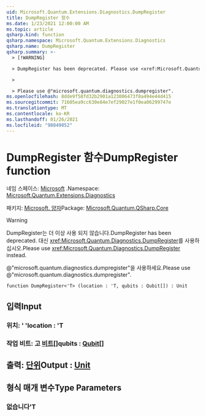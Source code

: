 ```yaml
---
uid: Microsoft.Quantum.Extensions.Diagnostics.DumpRegister
title: DumpRegister 함수
ms.date: 1/23/2021 12:00:00 AM
ms.topic: article
qsharp.kind: function
qsharp.namespace: Microsoft.Quantum.Extensions.Diagnostics
qsharp.name: DumpRegister
qsharp.summary: >-
  > [!WARNING]

  > DumpRegister has been deprecated. Please use <xref:Microsoft.Quantum.Diagnostics.DumpRegister> instead.

  >

  > Please use @"microsoft.quantum.diagnostics.dumpregister".
ms.openlocfilehash: 8dde9f58fd32b2901a123006473f8a494e44d415
ms.sourcegitcommit: 71605ea9cc630e84e7ef29027e1f0ea06299747e
ms.translationtype: MT
ms.contentlocale: ko-KR
ms.lasthandoff: 01/26/2021
ms.locfileid: "98849852"
---
```

# <a name="dumpregister-function"></a><span data-ttu-id="ba82c-102">DumpRegister 함수</span><span class="sxs-lookup"><span data-stu-id="ba82c-102">DumpRegister function</span></span>

<span data-ttu-id="ba82c-103">네임 스페이스: [Microsoft](xref:Microsoft.Quantum.Extensions.Diagnostics) .</span><span class="sxs-lookup"><span data-stu-id="ba82c-103">Namespace: [Microsoft.Quantum.Extensions.Diagnostics](xref:Microsoft.Quantum.Extensions.Diagnostics)</span></span>

<span data-ttu-id="ba82c-104">패키지: [Microsoft. 양자](https://nuget.org/packages/Microsoft.Quantum.QSharp.Core)</span><span class="sxs-lookup"><span data-stu-id="ba82c-104">Package: [Microsoft.Quantum.QSharp.Core](https://nuget.org/packages/Microsoft.Quantum.QSharp.Core)</span></span>


> [!WARNING]
> <span data-ttu-id="ba82c-105">DumpRegister는 더 이상 사용 되지 않습니다.</span><span class="sxs-lookup"><span data-stu-id="ba82c-105">DumpRegister has been deprecated.</span></span> <span data-ttu-id="ba82c-106">대신 <xref:Microsoft.Quantum.Diagnostics.DumpRegister>를 사용하십시오.</span><span class="sxs-lookup"><span data-stu-id="ba82c-106">Please use <xref:Microsoft.Quantum.Diagnostics.DumpRegister> instead.</span></span>
>
> <span data-ttu-id="ba82c-107">@"microsoft.quantum.diagnostics.dumpregister"을 사용하세요.</span><span class="sxs-lookup"><span data-stu-id="ba82c-107">Please use @"microsoft.quantum.diagnostics.dumpregister".</span></span>



```qsharp
function DumpRegister<'T> (location : 'T, qubits : Qubit[]) : Unit
```


## <a name="input"></a><span data-ttu-id="ba82c-108">입력</span><span class="sxs-lookup"><span data-stu-id="ba82c-108">Input</span></span>

### <a name="location--t"></a><span data-ttu-id="ba82c-109">위치: ' '</span><span class="sxs-lookup"><span data-stu-id="ba82c-109">location : 'T</span></span>




### <a name="qubits--qubit"></a><span data-ttu-id="ba82c-110">작업 비트: 고 [비트](xref:microsoft.quantum.lang-ref.qubit)[]</span><span class="sxs-lookup"><span data-stu-id="ba82c-110">qubits : [Qubit](xref:microsoft.quantum.lang-ref.qubit)[]</span></span>





## <a name="output--unit"></a><span data-ttu-id="ba82c-111">출력: [단위](xref:microsoft.quantum.lang-ref.unit)</span><span class="sxs-lookup"><span data-stu-id="ba82c-111">Output : [Unit](xref:microsoft.quantum.lang-ref.unit)</span></span>



## <a name="type-parameters"></a><span data-ttu-id="ba82c-112">형식 매개 변수</span><span class="sxs-lookup"><span data-stu-id="ba82c-112">Type Parameters</span></span>

### <a name="t"></a><span data-ttu-id="ba82c-113">없습니다</span><span class="sxs-lookup"><span data-stu-id="ba82c-113">'T</span></span>

